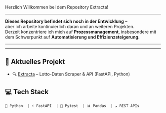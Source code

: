 Herzlich Willkommen bei dem Repository Extracta!

  

---

**Dieses Repository befindet sich noch in der Entwicklung** –  
aber ich arbeite kontinuierlich daran und an weiteren Projekten.  
Derzeit konzentriere ich mich auf **Prozessmanagement**, insbesondere
mit dem Schwerpunkt auf **Automatisierung und Effizienzsteigerung**.

---



---

## 🚀 Aktuelles Projekt

- 🔍 [Extracta](https://github.com/Dofp79/Extracta) – Lotto-Daten Scraper & API (FastAPI, Python)

## 💻 Tech Stack
```python
🐍 Python  | ⚡ FastAPI  | 🧪 Pytest  | 📊 Pandas  | ☁️ REST APIs
